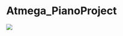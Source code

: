 # Atmega_PianoProject

<a href="https://drive.google.com/file/d/1XAucNfW2HqmsY2CTtKFoRYVpNM1ZlNJ6/view?usp=sharing">
<image src="https://user-images.githubusercontent.com/83220871/140604746-a56f491f-6f53-4f1e-bc01-4268070f6800.png"/>
</a>

